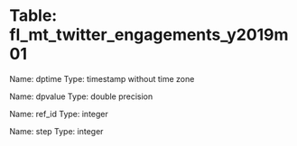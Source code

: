 Table: fl_mt_twitter_engagements_y2019m01
=========================================

Name: dptime
Type: timestamp without time zone

Name: dpvalue
Type: double precision

Name: ref_id
Type: integer

Name: step
Type: integer

